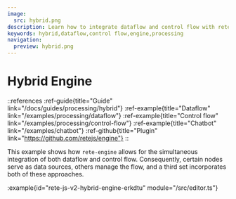 ```yaml
---
image:
  src: hybrid.png
description: Learn how to integrate dataflow and control flow with rete-engine. This example showcases how certain nodes serve as data sources, others manage the flow, and a third set incorporates both of these approaches
keywords: hybrid,dataflow,control flow,engine,processing
navigation:
  preview: hybrid.png
---
```


# Hybrid Engine

::references
:ref-guide{title="Guide" link="/docs/guides/processing/hybrid"}
:ref-example{title="Dataflow" link="/examples/processing/dataflow"}
:ref-example{title="Control flow" link="/examples/processing/control-flow"}
:ref-example{title="Chatbot" link="/examples/chatbot"}
:ref-github{title="Plugin" link="https://github.com/retejs/engine"}
::

This example shows how `rete-engine` allows for the simultaneous integration of both dataflow and control flow. Consequently, certain nodes serve as data sources, others manage the flow, and a third set incorporates both of these approaches.

:example{id="rete-js-v2-hybrid-engine-erkdtu" module="/src/editor.ts"}
